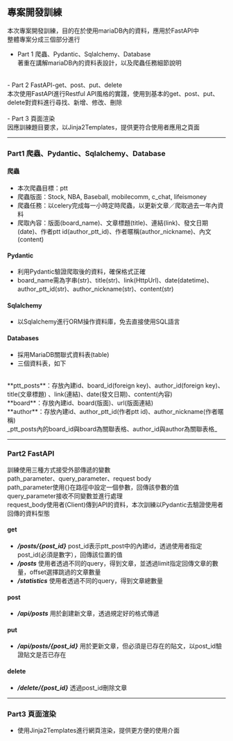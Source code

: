 ## 專案開發訓練
本次專案開發訓練，目的在於使用mariaDB內的資料，應用於FastAPI中</br>
整體專案分成三個部分進行</br>
- Part 1 爬蟲、Pydantic、Sqlalchemy、Database</br>
著重在講解mariaDB內的資料表設計，以及爬蟲任務細節說明</br>
</br>
- Part 2 FastAPI-get、post、put、delete</br>
本次使用FastAPI進行Restful API風格的實踐，使用到基本的get、post、put、delete對資料進行尋找、新增、修改、刪除</br>
</br>
- Part 3 頁面渲染</br>
因應訓練題目要求，以Jinja2Templates，提供更符合使用者應用之頁面

***
### Part1 爬蟲、Pydantic、Sqlalchemy、Database

#### 爬蟲
- 本次爬蟲目標：ptt
- 爬蟲版面：Stock, NBA, Baseball, mobilecomm, c_chat, lifeismoney
- 爬蟲任務：以celery完成每一小時定時爬蟲，以更新文章／爬取過去一年內資料
- 爬取內容：版面(board_name)、文章標題(title)、連結(link)、發文日期(date)、作者ptt id(author_ptt_id)、作者暱稱(author_nickname)、內文(content)

#### Pydantic
- 利用Pydantic驗證爬取後的資料，確保格式正確
- board_name需為字串(str)、title(str)、link(HttpUrl)、date(datetime)、author_ptt_id(str)、author_nickname(str)、content(str)

#### Sqlalchemy
- 以Sqlalchemy進行ORM操作資料庫，免去直接使用SQL語言

#### Databases
- 採用MariaDB關聯式資料表(table)
- 三個資料表，如下
</br>
**ptt_posts**：存放內建id、board_id(foreign key)、author_id(foreign key)、title(文章標題) 、link(連結)、date(發文日期)、content(內容)</br>
**board**：存放內建id、board(版面)、url(版面連結)</br>
**author**：存放內建id、author_ptt_id(作者ptt id)、author_nickname(作者暱稱)</br>
_ptt_posts內的board_id與board為關聯表格、author_id與author為關聯表格_

***
### Part2 FastAPI
訓練使用三種方式接受外部傳遞的變數</br>
path_parameter、query_parameter、request body</br>
path_parameter使用{}在路徑中設定一個參數，回傳該參數的值</br>
query_parameter接收不同變數並進行處理</br>
request_body使用者(Client)傳到API的資料，本次訓練以Pydantic去驗證使用者回傳的資料型態

#### get
- _**/posts/{post_id}**_  post_id表示ptt_post中的內建id，透過使用者指定post_id(必須是數字），回傳該位置的值
- _**/posts**_ 使用者透過不同的query，得到文章，並透過limit指定回傳文章的數量，offset選擇跳過的文章數量
- _**/statistics**_ 使用者透過不同的query，得到文章總數量
#### post
- _**/api/posts**_ 用於創建新文章，透過規定好的格式傳遞
#### put
- _**/api/posts/{post_id}**_ 用於更新文章，但必須是已存在的貼文，以post_id驗證貼文是否已存在
#### delete
- _**/delete/{post_id}**_ 透過post_id刪除文章

***
### Part3 頁面渲染
- 使用Jinja2Templates進行網頁渲染，提供更方便的使用介面